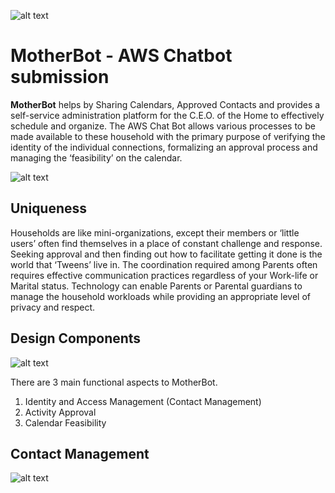 ![alt text][aws]
# MotherBot - AWS Chatbot submission

**MotherBot** helps by Sharing Calendars, Approved Contacts and provides a self-service administration platform for the C.E.O. of the Home to effectively schedule and organize.  The AWS Chat Bot allows various processes to be made available to these household with the primary purpose of verifying the identity of the individual connections, formalizing an approval process and managing the ‘feasibility’ on the calendar.  

![alt text][serverless]

## **Uniqueness**

Households are like mini-organizations, except their members or ‘little users’ often find themselves in a place of constant challenge and response.  Seeking approval and then finding out how to facilitate getting it done is the world that ‘Tweens’ live in.  The coordination required among Parents often requires effective communication practices regardless of your Work-life or Marital status.  Technology can enable Parents or Parental guardians to manage the household workloads while providing an appropriate level of privacy and respect.

## Design Components
![alt text][motherbot]  

There are 3 main functional aspects to MotherBot.  

1.	Identity and Access Management (Contact Management)
2.	Activity Approval
3.	Calendar Feasibility

## Contact Management

![alt text][friend]

[aws]: https://bentowner.blob.core.windows.net/images/EPS.png?raw=true "AWS Chatbot Challenge"
[friend]: https://bentowner.blob.core.windows.net/images/meetafriend.png?raw=true "Meet a friend Intent"
[serverless]: https://bentowner.blob.core.windows.net/images/serverlessarch.png?raw=true "AWS serverless arch"
[motherbot]: https://bentowner.blob.core.windows.net/images/MotherBot2.png?raw=true "MotherBot"

